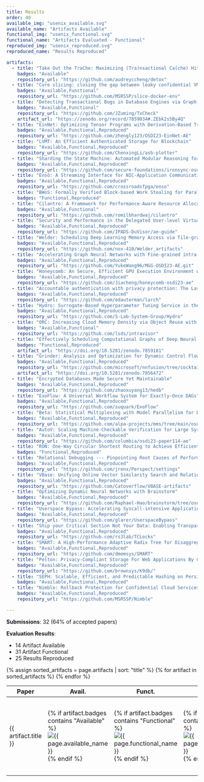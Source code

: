 ```yaml
---
title: Results
order: 40
available_img: "usenix_available.svg"
available_name: "Artifacts Available"
functional_img: "usenix_functional.svg"
functional_name: "Artifacts Evaluated - Functional"
reproduced_img: "usenix_reproduced.svg"
reproduced_name: "Results Reproduced"

artifacts:
  - title: "Take Out the TraChe: Maximizing (Tra)nsactional Ca(che) Hit"
    badges: "Available"
    repository_url: "https://github.com/audreyccheng/detox"
  - title: "Core slicing: closing the gap between leaky confidential VMs and bare-metal cloud"
    badges: "Available,Functional"
    repository_url: "https://github.com/MSRSSP/slice-docker-env"
  - title: "Detecting Transactional Bugs in Database Engines via Graph-Based Oracle Construction"
    badges: "Available,Functional"
    repository_url: "https://github.com/JZuming/TxCheck"
    artifact_url: "https://zenodo.org/record/7859034#.ZEbk2s5By4Q"
  - title: "EinNet: Optimizing Tensor Programs with Derivation-Based Transformations"
    badges: "Available,Functional,Reproduced"
    repository_url: "https://github.com/zhengly123/OSDI23-EinNet-AE"
  - title: "LVMT: An Efficient Authenticated Storage for Blockchain"
    badges: "Available,Functional,Reproduced"
    repository_url: "https://github.com/ChenxingLi/asb-plotter"
  - title: "Sharding the State Machine: Automated Modular Reasoning for Complex Concurrent Systems"
    badges: "Available,Functional,Reproduced"
    repository_url: "https://github.com/secure-foundations/ironsync-osdi2023"
  - title: "Ensō: A Streaming Interface for NIC-Application Communication"
    badges: "Available,Functional,Reproduced"
    repository_url: "https://github.com/crossroadsfpga/enso"
  - title: "BWoS: Formally Verified Block-based Work Stealing for Parallel Processing"
    badges: "Functional,Reproduced"
  - title: "Cilantro: A Framework for Performance-Aware Resource Allocation for General Objectives via Online Feedback"
    badges: "Available,Functional"
    repository_url: "https://github.com/romilbhardwaj/cilantro"
  - title: "Security and Performance in the Delegated User-level Virtualization"
    badges: "Available,Functional,Reproduced"
    repository_url: "https://github.com/IPADS-DuVisor/ae-guide"
  - title: "Welder: Scheduling Deep Learning Memory Access via Tile-graph"
    badges: "Available,Functional,Reproduced"
    repository_url: "https://github.com/nox-410/Welder_artifacts"
  - title: "Accelerating Graph Neural Networks with Fine-grained intra-kernel Communication-Computation Pipelining on Multi-GPU Platforms"
    badges: "Available,Functional,Reproduced"
    repository_url: "https://github.com/YukeWang96/MGG-OSDI23-AE.git"
  - title: "Honeycomb: An Secure, Efficient GPU Execution Environment with Minimal TCB"
    badges: "Available,Functional,Reproduced"
    repository_url: "https://github.com/Jiacheng/honeycomb-osdi23-ae"
  - title: "Accountable authentication with privacy protection: The Larch system for universal login"
    badges: "Available,Functional,Reproduced"
    repository_url: "https://github.com/edauterman/larch"
  - title: "Hydro: Surrogate-Based Hyperparameter Tuning Service in the Datacenter"
    badges: "Available,Functional,Reproduced"
    repository_url: "https://github.com/S-Lab-System-Group/Hydro"
  - title: "ORC: Increasing Cloud Memory Density via Object Reuse with Capabilities"
    badges: "Available,Functional"
    repository_url: "https://github.com/lsds/intravisor"
  - title: "Effectively Scheduling Computational Graphs of Deep Neural Networks toward Their Domain-Specific Accelerators"
    badges: "Functional,Reproduced"
    artifact_url: "https://doi.org/10.5281/zenodo.7859181"
  - title: "Grinder: Analysis and Optimization for Dynamic Control Flow in Deep Learning"
    badges: "Available,Functional,Reproduced"
    repository_url: "https://github.com/microsoft/nnfusion/tree/cocktailer_artifact"
    artifact_url: "https://doi.org/10.5281/zenodo.7856472"
  - title: "Encrypted Databases Made Secure Yet Maintainable"
    badges: "Available,Functional,Reproduced"
    repository_url: "https://github.com/zhaoxuyang13/hedb"
  - title: "ExoFlow: A Universal Workflow System for Exactly-Once DAGs"
    badges: "Available,Functional,Reproduced"
    repository_url: "https://github.com/suquark/ExoFlow"
  - title: "Beta: Statistical Multiplexing with Model Parallelism for Deep Learning Serving"
    badges: "Available,Functional,Reproduced"
    repository_url: "https://github.com/alpa-projects/mms/tree/main/osdi23_artifact"
  - title: "AutoV: Scaling Machine-Checkable Verification for Large System Software"
    badges: "Available,Functional,Reproduced"
    repository_url: "https://github.com/columbia/osdi23-paper114-ae"
  - title: "RON: One-Way Circular Shortest Routing to Achieve Efficient and Bounded-waiting Spinlocks"
    badges: "Functional,Reproduced"
  - title: "Relational Debugging --- Pinpointing Root Causes of Performance Problems"
    badges: "Available,Functional,Reproduced"
    repository_url: "https://github.com/jrenx/Perspect/settings"
  - title: "VBase: Unifying Online Vector Similarity Search and Relational Queries via Relaxed Monotonicity"
    badges: "Available,Functional,Reproduced"
    repository_url: "https://github.com/Catoverflow/VBASE-artifacts"
  - title: "Optimizing Dynamic Neural Networks with Brainstorm"
    badges: "Available,Functional,Reproduced"
    repository_url: "https://github.com/Raphael-Hao/brainstorm/tree/osdi2023ae"
  - title: "Userspace Bypass: Accelerating Syscall-intensive Applications"
    badges: "Available,Functional,Reproduced"
    repository_url: "https://github.com/glarer/UserspaceBypass"
  - title: "Ship your Critical Section Not Your Data: Enabling Transparent Delegation with TCLocks"
    badges: "Available,Functional,Reproduced"
    repository_url: "https://github.com/rs3lab/TCLocks"
  - title: "SMART: A High-Performance Adaptive Radix Tree for Disaggregated Memory"
    badges: "Available,Functional,Reproduced"
    repository_url: "https://github.com/dmemsys/SMART"
  - title: "Pelton: Privacy-Compliant Storage For Web Applications By Construction"
    badges: "Available,Functional,Reproduced"
    repository_url: "https://github.com/brownsys/K9db/"
  - title: "SEPH: Scalable, Efficient, and Predictable Hashing on Persistent Memory"
    badges: "Available,Functional,Reproduced"
  - title: "Nimble: Rollback Protection for Confidential Cloud Services"
    badges: "Available,Functional,Reproduced"
    repository_url: "https://github.com/MSRSSP/Nimble"

---
```


**Submissions**: 32 (64% of accepted papers)

**Evaluation Results**:

* 14 Artifact Available
* 31 Artifact Functional
* 25 Results Reproduced


<table>
  <thead>
    <tr>
      <th>Paper</th>
      <th width="75px">Avail.</th>
      <th width="75px">Funct.</th>
      <th width="75px">Repro.</th>
      <th>Available At</th>
    </tr>
  </thead>
  <tbody>
  {% assign sorted_artifacts = page.artifacts | sort: "title" %}
  {% for artifact in sorted_artifacts %}
    <tr>
      <td>
        {{ artifact.title }}
      </td>
      <td width="75px">
        {% if artifact.badges contains "Available" %}
          <img src="{{ site.baseurl }}/images/{{ page.available_img }}" alt="{{ page.available_name }}">
        {% endif %}
      </td>
      <td width="75px">
        {% if artifact.badges contains "Functional" %}
          <img src="{{ site.baseurl }}/images/{{ page.functional_img }}" alt="{{ page.functional_name }}">
        {% endif %}
      </td>
      <td width="75px">
        {% if artifact.badges contains "Reproduced" %}
          <img src="{{ site.baseurl }}/images/{{ page.reproduced_img }}" alt="{{ page.reproduced_name }}">
        {% endif %}
      </td>
      <td width="120px">
        {% if artifact.artifact_url %}
          <a href="{{artifact.artifact_url}}" target="_blank">Artifact</a><br>
        {% endif %} {% if artifact.repository_url %}
          <a href="{{artifact.repository_url}}" target="_blank">Repository</a><br>
        {% endif %} {% if artifact.appendix_url %}
          <a href="{{artifact.appendix_url}}" target="_blank">Appendix</a><br>
        {% endif %}
      </td>
    </tr>
  {% endfor %}
  </tbody>
</table>